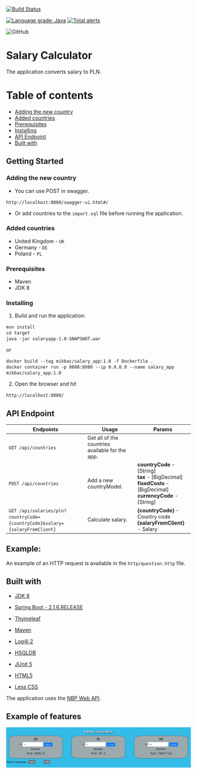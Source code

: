 [![Build Status](https://travis-ci.org/Mikbac/Salary-Calculator.svg?branch=master)](https://travis-ci.org/Mikbac/Salary-Calculator)

[![Language grade: Java](https://img.shields.io/lgtm/grade/java/g/Mikbac/Salary-Calculator.svg?logo=lgtm&logoWidth=18)](https://lgtm.com/projects/g/Mikbac/Salary-Calculator/context:java) [![Total alerts](https://img.shields.io/lgtm/alerts/g/Mikbac/Salary-Calculator.svg?logo=lgtm&logoWidth=18)](https://lgtm.com/projects/g/Mikbac/Salary-Calculator/alerts/)

![GitHub](https://img.shields.io/github/license/Mikbac/Salary-Calculator)

# Salary Calculator

The application converts salary to PLN.

# Table of contents
* [Adding the new country](#adding-the-new-country)
* [Added countries](#added-countries)
* [Prerequisites](#prerequisites)
* [Installing](#installing)
* [API Endpoint](#api-endpoint)
* [Built with](#built-with)

## Getting Started

### Adding the new country

* You can use POST in swagger.

```
http://localhost:8080/swagger-ui.html#/
```

* Or add countries to the `import.sql` file before running the application.

### Added countries

* United Kingdom - ```UK```
* Germany - ```DE```
* Poland - ```PL```


### Prerequisites

* Maven
* JDK 8


### Installing
1. Build and run the application:
```
mvn install
cd target   
java -jar salaryapp-1.0-SNAPSHOT.war
```

or 

```
docker build --tag mikbac/salary_app:1.0 -f Dockerfile .
docker container run -p 8080:8080 --ip 0.0.0.0 --name salary_app mikbac/salary_app:1.0
```

2. Open the browser and hit 
```
http://localhost:8080/
```

## API Endpoint
|Endpoints|Usage|Params|
|---|---|---|
|```GET /api/countries```|Get all of the countries available for the app.||
|```POST /api/countries```|Add a new countryModel.|**countryCode** - [String] <br>**tax** - [BigDecimal] <br>**fixedCosts** - [BigDecimal] <br>**currencyCode** - [String]|
|```GET /api/salaries/pln?countryCode={countryCode}&salary={salaryFromClient}```|Calculate salary.|**{countryCode}** - Country code <br>**{salaryFromClient}** - Salary|

## Example:

An example of an HTTP request is available in the ```http/question.http``` file.

## Built with

* [JDK 8](https://www.oracle.com/technetwork/java/index.html)

* [Spring Boot - 2.1.6.RELEASE](https://spring.io/projects/spring-boot) 

* [Thymeleaf](https://www.thymeleaf.org/) 

* [Maven](https://maven.apache.org/)

* [Log4j 2](https://logging.apache.org/log4j/2.x/)

* [HSQLDB](http://hsqldb.org/)

* [JUnit 5](https://junit.org/junit5/)

* [HTML5]()

* [Less CSS](https://lesscss.org/)

The application uses the [NBP Web API](http://api.nbp.pl/). 

## Example of features

![ex1](img/ex1.png)
